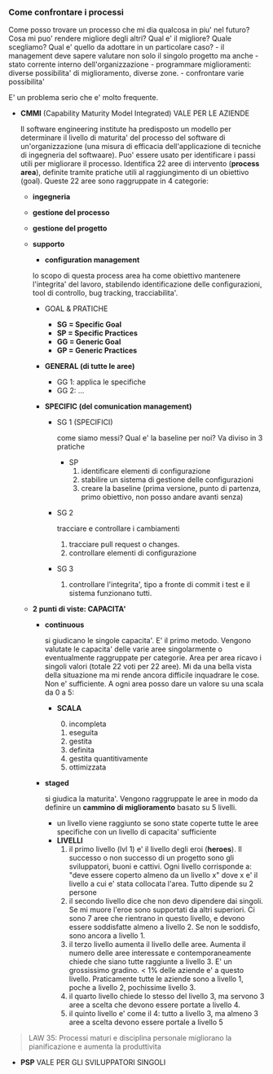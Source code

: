 ### Come confrontare i processi
Come posso trovare un processo che mi dia qualcosa in piu' nel futuro? Cosa mi puo' rendere migliore degli altri? Qual e' il migliore? Quale scegliamo? Qual e' quello da adottare in un particolare caso?
	- il management deve sapere valutare non solo il singolo progetto ma anche
		- stato corrente interno dell'organizzazione
		- programmare miglioramenti: diverse possibilita' di miglioramento, diverse zone.
		- confrontare varie possibilita'

E' un problema serio che e' molto frequente.

- **CMMI** (Capability Maturity Model Integrated) VALE PER LE AZIENDE

	Il software engineering institute ha predisposto un modello per determinare il livello di maturita' del processo del software di un'organizzazione (una misura di efficacia dell'applicazione di tecniche di ingegneria del softwaare). Puo' essere usato per identificare i passi utili per migliorare il processo. Identifica 22 aree di intervento (**process area**), definite tramite pratiche utili al raggiungimento di un obiettivo (goal). Queste 22 aree sono raggruppate in 4 categorie:

	- **ingegneria**
	- **gestione del processo**
	- **gestione del progetto**
	- **supporto**
		- **configuration management**

		lo scopo di questa process area ha come obiettivo mantenere l'integrita' del lavoro, stabilendo identificazione delle configurazioni, tool di controllo, bug tracking, tracciabilita'.

		- GOAL & PRATICHE
			- **SG = Specific Goal**
			- **SP = Specific Practices**
			- **GG = Generic Goal**
			- **GP = Generic Practices**

		- **GENERAL (di tutte le aree)**
			- GG 1: applica le specifiche
			- GG 2: ...

		- **SPECIFIC (del comunication management)**
			- SG 1 (SPECIFICI)

				come siamo messi? Qual e' la baseline per noi? Va diviso in 3 pratiche

				- SP
					1. identificare elementi di configurazione
					1. stabilire un sistema di gestione delle configurazioni
					1. creare la baseline (prima versione, punto di partenza, primo obiettivo, non posso andare avanti senza)

			- SG 2

				tracciare e controllare i cambiamenti

				1. tracciare pull request o changes.
				1. controllare elementi di configurazione

			- SG 3
				1. controllare l'integrita', tipo a fronte di commit i test e il sistema funzionano tutti.

	- **2 punti di viste: CAPACITA'**

		- **continuous**

			si giudicano le singole capacita'. E' il primo metodo. Vengono valutate le capacita' delle varie aree singolarmente o eventualmente raggruppate per categorie. Area per area ricavo i singoli valori (totale 22 voti per 22 aree). Mi da una bella vista della situazione ma mi rende ancora difficile inquadrare le cose. Non e' sufficiente. A ogni area posso dare un valore su una scala da 0 a 5:

			- **SCALA**

				0. incompleta
				0. eseguita
				0. gestita
				0. definita
				0. gestita quantitivamente
				0. ottimizzata

		- **staged**

			si giudica la maturita'. Vengono raggruppate le aree in modo da definire un **cammino di miglioramento** basato su 5 livelli.

			- un livello viene raggiunto se sono state coperte tutte le aree specifiche con un livello di capacita' sufficiente
			- **LIVELLI**
				1. il primo livello (lvl 1) e' il livello degli eroi (**heroes**). Il successo o non successo di un progetto sono gli sviluppatori, buoni e cattivi. Ogni livello corrisponde a: "deve essere coperto almeno da un livello x" dove x e' il livello a cui e' stata collocata l'area. Tutto dipende su 2 persone
				1. il secondo livello dice che non devo dipendere dai singoli. Se mi muore l'eroe sono supportati da altri superiori. Ci sono 7 aree che rientrano in questo livello, e devono essere soddisfatte almeno a livello 2. Se non le soddisfo, sono ancora a livello 1.
				1. il terzo livello aumenta il livello delle aree. Aumenta il numero delle aree interessate e contemporaneamente chiede che siano tutte raggiunte a livello 3. E' un grossissimo gradino. < 1% delle aziende e' a questo livello. Praticamente tutte le aziende sono a livello 1, poche a livello 2, pochissime livello 3.
				1. il quarto livello chiede lo stesso del livello 3, ma servono 3 aree a scelta che devono essere portate a livello 4.
				1. il quinto livello e' come il 4: tutto a livello 3, ma almeno 3 aree a scelta devono essere portale a livello 5


> LAW 35: Processi maturi e disciplina personale migliorano la pianificazione e aumenta la produttivita

- **PSP** VALE PER GLI SVILUPPATORI SINGOLI
